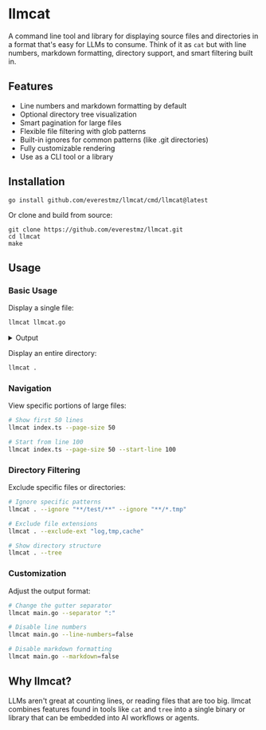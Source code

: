# llmcat

A command line tool and library for displaying source files and directories in a format that's easy for LLMs to consume. Think of it as `cat` but with line numbers, markdown formatting, directory support, and smart filtering built in.

## Features

- Line numbers and markdown formatting by default
- Optional directory tree visualization
- Smart pagination for large files
- Flexible file filtering with glob patterns
- Built-in ignores for common patterns (like .git directories)
- Fully customizable rendering
- Use as a CLI tool or a library

## Installation

```console
go install github.com/everestmz/llmcat/cmd/llmcat@latest
```

Or clone and build from source:

```console
git clone https://github.com/everestmz/llmcat.git
cd llmcat
make
```

## Usage

### Basic Usage

Display a single file:
```bash
llmcat llmcat.go
```

<details>
<summary>Output</summary>
<br>

````
```llmcat.go (Lines 1-185 of 185)
1   | package llmcat
2   |
3   | import (
4   |   "fmt"
5   |   "io/fs"
6   |   "os"
7   |   "path/filepath"
8   |   "strings"
9   |
10  |   "github.com/gobwas/glob"
11  | )
12  |
13  | type RenderFileOptions struct {
14  |   OutputMarkdown  bool   `json:"output_markdown"`
15  |   ShowLineNumbers bool   `json:"hide_line_numbers"`
16  |   GutterSeparator string `json:"gutter_separator"`
17  |   PageSize        int    `json:"page_size"`
18  |   StartLine       int    `json:"start_line"`
19  |   ShowPageInfo    bool   `json:"show_page_info"`
20  | }
21  |
22  | func (ro *RenderFileOptions) SetDefaults() {
23  |   if ro.GutterSeparator == "" {
24  |           ro.GutterSeparator = "|"
25  |   }
26  |
27  |   if ro.PageSize == 0 {
28  |           ro.PageSize = 10000
29  |   }
30  |
31  |   if ro.StartLine < 1 {
32  |           ro.StartLine = 1
33  |   }
34  | }
35  |
36  | func RenderFile(filename, text string, options *RenderFileOptions) string {
37  |   outputLines := []string{}
38  |
39  |   options.SetDefaults()
40  |
41  |   lines := strings.Split(text, "\n")
42  |   totalLines := len(lines)
43  |
44  |   gutterWidth := len(fmt.Sprint(len(lines))) + 1 // add 1 line for a space before the separator
45  |
46  |   // Calculate page bounds
47  |   startIndex := options.StartLine - 1
48  |   endIndex := totalLines
49  |
50  |   if options.PageSize > 0 {
51  |           endIndex = startIndex + options.PageSize
52  |           if endIndex > totalLines {
53  |                   endIndex = totalLines
54  |           }
55  |   }
56  |
57  |   // Validate bounds
58  |   if startIndex >= totalLines {
59  |           startIndex = totalLines - 1
60  |           if startIndex < 0 {
61  |                   startIndex = 0
62  |           }
63  |           endIndex = totalLines
64  |   }
65  |
66  |   if options.OutputMarkdown {
67  |           header := fmt.Sprintf("```%s", filename)
68  |           if options.ShowPageInfo && options.PageSize > 0 {
69  |                   header += fmt.Sprintf(" (Lines %d-%d of %d)", startIndex+1, endIndex, totalLines)
70  |           }
71  |           outputLines = append(outputLines, header)
72  |   }
73  |
74  |   if startIndex > 0 {
75  |           marker := fmt.Sprintf("... (%d lines above) ...", startIndex)
76  |           if options.ShowLineNumbers {
77  |                   marker = fmt.Sprintf("%s%s %s", strings.Repeat(" ", gutterWidth), options.GutterSeparator, marke
78  |           }
79  |           outputLines = append(outputLines, marker)
80  |   }
81  |
82  |   for i, line := range lines[startIndex:endIndex] {
83  |           if options.ShowLineNumbers {
84  |                   lineNum := i + startIndex + 1
85  |                   padding := strings.Repeat(" ", gutterWidth-len(fmt.Sprint(lineNum)))
86  |                   line = fmt.Sprintf("%d%s%s %s", lineNum, padding, options.GutterSeparator, line)
87  |           }
88  |
89  |           outputLines = append(outputLines, line)
90  |   }
91  |
92  |   if endIndex < totalLines {
93  |           marker := fmt.Sprintf("... (%d lines below) ...", totalLines-endIndex)
94  |           if options.ShowLineNumbers {
95  |                   marker = fmt.Sprintf("%s%s %s", strings.Repeat(" ", gutterWidth), options.GutterSeparator, marke
96  |           }
97  |           outputLines = append(outputLines, marker)
98  |   }
99  |
100 |   if options.OutputMarkdown {
101 |           outputLines = append(outputLines, "```")
102 |   }
103 |
104 |   return strings.Join(outputLines, "\n")
105 | }
106 |
107 | // We should probably allow for glob-based ignores, extension-based ignores, and some other dir-based filters
108 | type RenderDirectoryOptions struct {
109 |   FileOptions   *RenderFileOptions `json:"file_options"`
110 |   IgnoreGlobs   []string           `json:"ignore_globs"`
111 |   compiledGlobs []glob.Glob
112 | }
113 |
114 | func (rdo *RenderDirectoryOptions) SetDefaults() error {
115 |   rdo.FileOptions.SetDefaults()
116 |
117 |   rdo.IgnoreGlobs = append(rdo.IgnoreGlobs, "**/.git/**")
118 |
119 |   for _, ignoreGlob := range rdo.IgnoreGlobs {
120 |           g, err := glob.Compile(ignoreGlob)
121 |           if err != nil {
122 |                   return err
123 |           }
124 |
125 |           rdo.compiledGlobs = append(rdo.compiledGlobs, g)
126 |   }
127 |
128 |   return nil
129 | }
130 |
131 | func RenderDirectory(dirName string, options *RenderDirectoryOptions) (string, error) {
132 |   var files []string
133 |
134 |   err := options.SetDefaults()
135 |   if err != nil {
136 |           return "", err
137 |   }
138 |
139 |   dirName, err = filepath.Abs(dirName)
140 |   if err != nil {
141 |           return "", err
142 |   }
143 |
144 |   err = filepath.WalkDir(dirName, func(path string, d fs.DirEntry, err error) error {
145 |           for _, ignoreGlob := range options.compiledGlobs {
146 |                   if ignoreGlob.Match(path) {
147 |                           return nil
148 |                   }
149 |           }
150 |
151 |           info, err := d.Info()
152 |           if err != nil {
153 |                   return err
154 |           }
155 |
156 |           if info.IsDir() {
157 |                   return nil
158 |           }
159 |
160 |           // Check if file has execute permission using file mode bits
161 |           if info.Mode()&0111 != 0 {
162 |                   return nil
163 |           }
164 |
165 |           text, err := os.ReadFile(path)
166 |           if err != nil {
167 |                   return err
168 |           }
169 |
170 |           relPath, err := filepath.Rel(dirName, path)
171 |           if err != nil {
172 |                   return err
173 |           }
174 |           files = append(files, RenderFile(relPath, string(text), options.FileOptions))
175 |
176 |           return nil
177 |   })
178 |
179 |   if err != nil {
180 |           return "", err
181 |   }
182 |
183 |   return strings.Join(files, "\n\n"), nil
184 | }
185 |
```
````
</details>

Display an entire directory:
```bash
llmcat .
```

### Navigation

View specific portions of large files:
```bash
# Show first 50 lines
llmcat index.ts --page-size 50

# Start from line 100
llmcat index.ts --page-size 50 --start-line 100
```

### Directory Filtering

Exclude specific files or directories:
```bash
# Ignore specific patterns
llmcat . --ignore "**/test/**" --ignore "**/*.tmp"

# Exclude file extensions
llmcat . --exclude-ext "log,tmp,cache"

# Show directory structure
llmcat . --tree
```

### Customization

Adjust the output format:
```bash
# Change the gutter separator
llmcat main.go --separator ":"

# Disable line numbers
llmcat main.go --line-numbers=false

# Disable markdown formatting
llmcat main.go --markdown=false
```

## Why llmcat?

LLMs aren't great at counting lines, or reading files that are too big. llmcat combines features found in tools like `cat` and `tree` into a single binary or library that can be embedded into AI workflows or agents.
